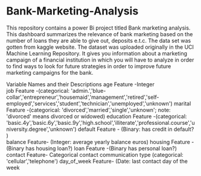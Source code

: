 # Bank-Marketing-Analysis
This repository contains a power Bi project titled Bank marketing analysis. This dashboard summarizes the relevance of bank marketing based on the number of loans they are able to give out, deposits e.t.c.
The data set was gotten from kaggle website. The dataset was uploaded originally in the UCI Machine Learning Repository. It gives you information about a marketing campaign of a financial institution in which you will have to analyze in order to find ways to look for future strategies in order to improve future marketing campaigns for the bank.

Variable Names and their Descriptions
age	Feature	-Integer		
job	Feature	-(categorical: 'admin.','blue-collar','entrepreneur','housemaid','management','retired','self-employed','services','student','technician','unemployed','unknown')
marital	Feature	-(categorical: 'divorced','married','single','unknown'; note: 'divorced' means divorced or widowed)	
education	Feature	-(categorical: 'basic.4y','basic.6y','basic.9y','high.school','illiterate','professional.course','university.degree','unknown')
default	Feature	- (Binary: has credit in default?	)	
balance	Feature-	(Integer: average yearly balance	euros)
housing	Feature	-(Binary		has housing loan?)
loan	Feature	-(Binary		has personal loan?)
contact	Feature-	Categorical		contact communication type (categorical: 'cellular','telephone')
day_of_week	Feature-	(Date: last contact day of the week
